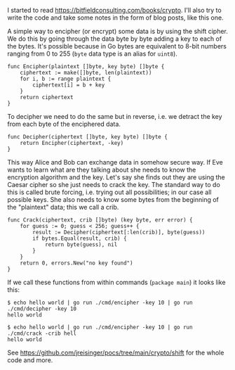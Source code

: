I started to read <https://bitfieldconsulting.com/books/crypto>. I'll also try to write the code and take some notes in the form of blog posts, like this one.

A simple way to encipher (or encrypt) some data is by using the shift cipher. We do this by going through the data byte by byte adding a key to each of the bytes. It's possible because in Go bytes are equivalent to 8-bit numbers ranging from 0 to 255 (`byte` data type is an alias for `uint8`).

```
func Encipher(plaintext []byte, key byte) []byte {
	ciphertext := make([]byte, len(plaintext))
	for i, b := range plaintext {
		ciphertext[i] = b + key
	}
	return ciphertext
}
```

To decipher we need to do the same but in reverse, i.e. we detract the key from each byte of the enciphered data.

```
func Decipher(ciphertext []byte, key byte) []byte {
	return Encipher(ciphertext, -key)
}
```

This way Alice and Bob can exchange data in somehow secure way. If Eve wants to learn what are they talking about she needs to know the encryption algorithm and the key. Let's say she finds out they are using the Caesar cipher so she just needs to crack the key. The standard way to do this is called brute forcing, i.e. trying out all possibilities; in our case all possible keys. She also needs to know some bytes from the beginning of the "plaintext" data; this we call a crib. 

```
func Crack(ciphertext, crib []byte) (key byte, err error) {
	for guess := 0; guess < 256; guess++ {
		result := Decipher(ciphertext[:len(crib)], byte(guess))
		if bytes.Equal(result, crib) {
			return byte(guess), nil
		}
	}
	return 0, errors.New("no key found")
}
```

If we call these functions from within commands (`package main`) it looks like this:

```
$ echo hello world | go run ./cmd/encipher -key 10 | go run ./cmd/decipher -key 10                                                                          
hello world

$ echo hello world | go run ./cmd/encipher -key 10 | go run ./cmd/crack -crib hell                                                                          
hello world
```

See <https://github.com/jreisinger/pocs/tree/main/crypto/shift> for the whole code and more.
